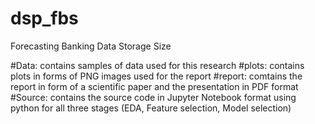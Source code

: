 # dsp_fbs
Forecasting Banking Data Storage Size

#Data: contains samples of data used for this research 
#plots: contains plots in forms of PNG images used for the report
#report: comtains the report in form of a scientific paper and the presentation in PDF format
#Source: contains the source code in Jupyter Notebook format using python for all three stages (EDA, Feature selection, Model selection)
